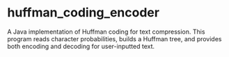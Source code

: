 # huffman_coding_encoder
A Java implementation of Huffman coding for text compression. This program reads character probabilities, builds a Huffman tree, and provides both encoding and decoding for user-inputted text.
